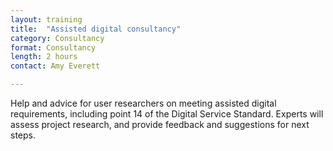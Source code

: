 ```yaml
---
layout: training
title:  "Assisted digital consultancy"
category: Consultancy
format: Consultancy  
length: 2 hours
contact: Amy Everett

---
```


Help and advice for user researchers on meeting assisted digital requirements, including point 14 of the Digital Service Standard. Experts will assess project research, and provide feedback and suggestions for next steps.
